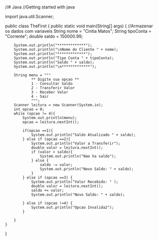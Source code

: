 //# Java
//Getting started with java

import java.util.Scanner;

public class TheFirst {
    public static void main(String[] args) {
        //Armazenar os dados com variaveis
        String nome = "Cintia Matos";
        String tipoConta = "Corrente";
        double saldo = 150000.99;

        System.out.println("*************");
        System.out.println("\nNome do Cliente " + nome);
        System.out.println("*************");
        System.out.println("Tipo Conta " + tipoConta);
        System.out.println("Saldo " + saldo);
        System.out.println("\n*************");

        String menu = """
                ** Digite sua opcao **
                1 - Consultar Saldo
                2 - Transferir Valor
                3 - Receber Valor
                4 - Sair
                """;
        Scanner leitura = new Scanner(System.in);
        int opcao = 0;
        while (opcao != 4){
            System.out.println(menu);
            opcao = leitura.nextInt();

            if(opcao ==1){
                System.out.println("Saldo Atualizado " + saldo);
            } else if (opcao ==2){
                System.out.println("Valor a Transferir");
                double valor = leitura.nextInt();
                if (valor > saldo){
                    System.out.println("Nao ha saldo");
                } else {
                    saldo -= valor;
                    System.out.println("Novo Saldo: " + saldo);
                }
            } else if (opcao ==3) {
                System.out.println("Valor Recebido: " );
                double valor = leitura.nextInt();
                saldo += valor;
                System.out.println("Novo Saldo: " + saldo);

            } else if (opcao !=4) {
                System.out.println("Opcao Invalida2");
            }

        }
    }
}

